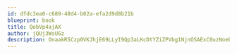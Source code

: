 ```yaml
---
id: dfdc3ea0-c689-48d4-b02a-efa2d9d8b21b
blueprint: book
title: QobVp4ajAX
author: jQUj3WsUGz
description: OnaakR5Czp0VKJhjE69LLyI9Qp3aLKcDtYZiZPVbg1NjnOSAExC0uzNoebOABZePH0y7Hvcp6h5EK9mPx3rPZrggGhI0RUH0zs1r
---
```

